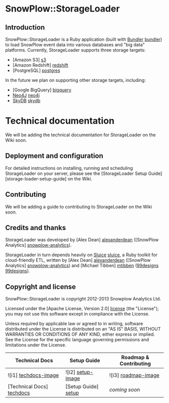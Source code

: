 # SnowPlow::StorageLoader

## Introduction

SnowPlow::StorageLoader is a Ruby application (built with [Bundler] [bundler]) to load SnowPlow event data into various databases and "big data" platforms. Currently, StorageLoader supports three storage targets:

* [Amazon S3] [s3]
* [Amazon Redshift] [redshift]
* [PostgreSQL] [postgres]

In the future we plan on supporting other storage targets, including:

* [Google BigQuery] [bigquery]
* [Neo4J] [neo4j]
* [SkyDB] [skydb]

# Technical documentation

We will be adding the technical documentation for StorageLoader on the Wiki soon.

## Deployment and configuration

For detailed instructions on installing, running and scheduling StorageLoader on your server, please see the [StorageLoader Setup Guide] [storage-loader-setup-guide] on the Wiki.

## Contributing

We will be adding a guide to contributing to StorageLoader on the Wiki soon.

## Credits and thanks

StorageLoader was developed by [Alex Dean] [alexanderdean] ([SnowPlow Analytics] [snowplow-analytics]).

StorageLoader in turn depends heavily on [Sluice] [sluice], a Ruby toolkit for cloud-friendly ETL, written by [Alex Dean] [alexanderdean] ([SnowPlow Analytics] [snowplow-analytics]) and [Michael Tibben] [mtibben] ([99designs] [99designs]).

## Copyright and license

SnowPlow::StorageLoader is copyright 2012-2013 Snowplow Analytics Ltd.

Licensed under the [Apache License, Version 2.0] [license] (the "License");
you may not use this software except in compliance with the License.

Unless required by applicable law or agreed to in writing, software
distributed under the License is distributed on an "AS IS" BASIS,
WITHOUT WARRANTIES OR CONDITIONS OF ANY KIND, either express or implied.
See the License for the specific language governing permissions and
limitations under the License.

| Technical Docs              | Setup Guide           | Roadmap & Contributing               |         
|-----------------------------|-----------------------|--------------------------------------|
| ![i1] [techdocs-image]      | ![i2] [setup-image]   | ![i3] [roadmap-image]                |
| [Technical Docs] [techdocs] | [Setup Guide] [setup] | _coming soon_                        |

[bundler]: http://gembundler.com/

[redshift]: http://aws.amazon.com/redshift/
[neo4j]: http://www.neo4j.org/
[s3]: http://aws.amazon.com/s3/
[postgres]: http://www.postgresql.org/
[mysql]: http://www.mysql.com/
[bigquery]: https://developers.google.com/bigquery/
[skydb]: https://github.com/skydb/sky

[sluice]: https://github.com/snowplow/sluice

[alexanderdean]: https://github.com/alexanderdean
[snowplow-analytics]: http://snowplowanalytics.com
[mtibben]: https://github.com/mtibben
[99designs]: http://99designs.com

[license]: http://www.apache.org/licenses/LICENSE-2.0
[techdocs-image]: https://d3i6fms1cm1j0i.cloudfront.net/github/images/techdocs.png
[setup-image]: https://d3i6fms1cm1j0i.cloudfront.net/github/images/setup.png
[roadmap-image]: https://d3i6fms1cm1j0i.cloudfront.net/github/images/roadmap.png
[techdocs]: https://github.com/snowplow/snowplow/wiki/S3%20storage
[setup]: https://github.com/snowplow/snowplow/wiki/1-installing-the-storageloader
